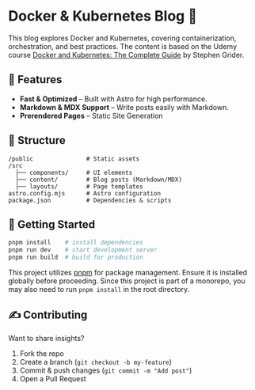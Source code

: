 # Docker & Kubernetes Blog 🚀

This blog explores Docker and Kubernetes, covering containerization,
orchestration, and best practices. The content is based on the Udemy course
[Docker and Kubernetes: The Complete Guide](https://www.udemy.com/course/docker-and-kubernetes-the-complete-guide/)
by Stephen Grider.

## 🌟 Features

- **Fast & Optimized** – Built with Astro for high performance.
- **Markdown & MDX Support** – Write posts easily with Markdown.
- **Prerendered Pages** – Static Site Generation

## 📂 Structure

```text
/public               # Static assets
/src
  ├── components/     # UI elements
  ├── content/        # Blog posts (Markdown/MDX)
  ├── layouts/        # Page templates
astro.config.mjs      # Astro configuration
package.json          # Dependencies & scripts
```

## 🚀 Getting Started

```bash
pnpm install    # install dependencies
pnpm run dev    # start development server
pnpm run build  # build for production
```

This project utilizes [pnpm](https://pnpm.io/) for package management. Ensure it
is installed globally before proceeding. Since this project is part of a
monorepo, you may also need to run `pnpm install` in the root directory.

## ✍ Contributing

Want to share insights?

1. Fork the repo
2. Create a branch (`git checkout -b my-feature`)
3. Commit & push changes (`git commit -m "Add post"`)
4. Open a Pull Request

